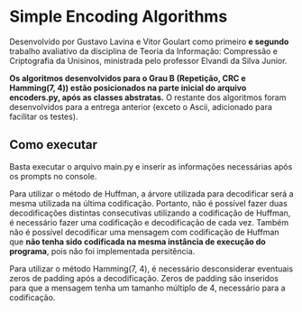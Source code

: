 # Simple Encoding Algorithms

Desenvolvido por Gustavo Lavina e Vitor Goulart como primeiro **e segundo** trabalho avaliativo da disciplina de Teoria da Informação: Compressão e Criptografia da Unisinos, ministrada pelo professor Elvandi da Silva Junior.

**Os algoritmos desenvolvidos para o Grau B (Repetição, CRC e Hamming(7, 4)) estão posicionados na parte inicial do arquivo encoders.py, após as classes abstratas.** O restante dos algoritmos foram desenvolvidos para a entrega anterior (exceto o Ascii, adicionado para facilitar os testes).

## Como executar

Basta executar o arquivo main.py e inserir as informações necessárias após os prompts no console.

Para utilizar o método de Huffman, a árvore utilizada para decodificar será a mesma utilizada na última codificação. Portanto, não é possível fazer duas decodificações distintas consecutivas utilizando a codificação de Huffman, é necessário fazer uma codificação e decodificação de cada vez. Também não é possível decodificar uma mensagem com codificação de Huffman que **não tenha sido codificada na mesma instância de execução do programa**, pois não foi implementada persitência.

Para utilizar o método Hamming(7, 4), é necessário desconsiderar eventuais zeros de padding após a decodificação. Zeros de padding são inseridos para que a mensagem tenha um tamanho múltiplo de 4, necessário para a codificação.
